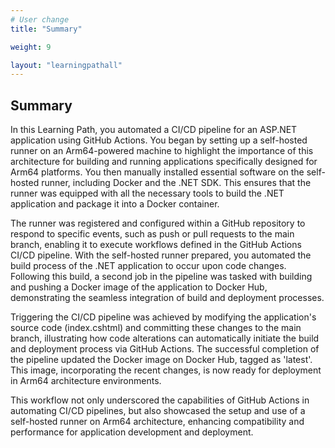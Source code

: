 ```yaml
---
# User change
title: "Summary"

weight: 9

layout: "learningpathall"
---
```

## Summary
In this Learning Path, you automated a CI/CD pipeline for an ASP.NET application using GitHub Actions. You began by setting up a self-hosted runner on an Arm64-powered machine to highlight the importance of this architecture for building and running applications specifically designed for Arm64 platforms. You then manually installed essential software on the self-hosted runner, including Docker and the .NET SDK. This ensures that the runner was equipped with all the necessary tools to build the .NET application and package it into a Docker container.

The runner was registered and configured within a GitHub repository to respond to specific events, such as push or pull requests to the main branch, enabling it to execute workflows defined in the GitHub Actions CI/CD pipeline. With the self-hosted runner prepared, you automated the build process of the .NET application to occur upon code changes. Following this build, a second job in the pipeline was tasked with building and pushing a Docker image of the application to Docker Hub, demonstrating the seamless integration of build and deployment processes.

Triggering the CI/CD pipeline was achieved by modifying the application's source code (index.cshtml) and committing these changes to the main branch, illustrating how code alterations can automatically initiate the build and deployment process via GitHub Actions. The successful completion of the pipeline updated the Docker image on Docker Hub, tagged as 'latest'. This image, incorporating the recent changes, is now ready for deployment in Arm64 architecture environments.

This workflow not only underscored the capabilities of GitHub Actions in automating CI/CD pipelines, but also showcased the setup and use of a self-hosted runner on Arm64 architecture, enhancing compatibility and performance for application development and deployment.